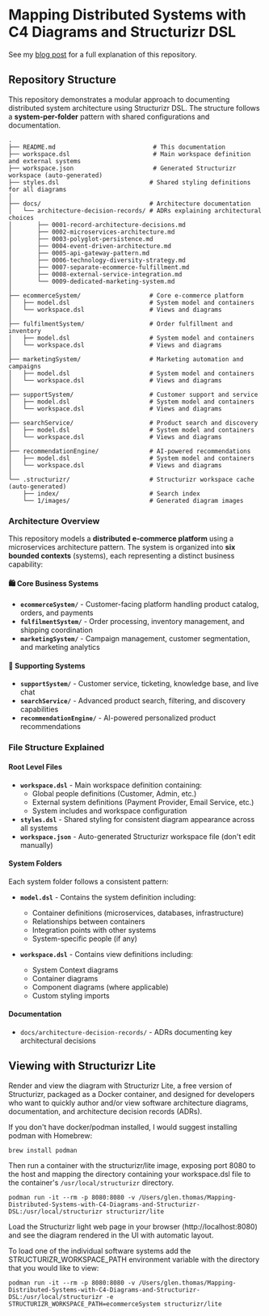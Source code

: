 # Mapping Distributed Systems with C4 Diagrams and Structurizr DSL

See my [blog post](https://blog.glen-thomas.com/architecture/2025/08/27/mapping-complex-distributed-systems-with-c4-diagrams-and-structurizr-dsl2.html) for a full explanation of this repository.

## Repository Structure

This repository demonstrates a modular approach to documenting distributed system architecture using Structurizr DSL. The structure follows a **system-per-folder** pattern with shared configurations and documentation.

```
.
├── README.md                           # This documentation
├── workspace.dsl                       # Main workspace definition and external systems
├── workspace.json                      # Generated Structurizr workspace (auto-generated)
├── styles.dsl                         # Shared styling definitions for all diagrams
│
├── docs/                              # Architecture documentation
│   └── architecture-decision-records/ # ADRs explaining architectural choices
│       ├── 0001-record-architecture-decisions.md
│       ├── 0002-microservices-architecture.md
│       ├── 0003-polyglot-persistence.md
│       ├── 0004-event-driven-architecture.md
│       ├── 0005-api-gateway-pattern.md
│       ├── 0006-technology-diversity-strategy.md
│       ├── 0007-separate-ecommerce-fulfillment.md
│       ├── 0008-external-service-integration.md
│       └── 0009-dedicated-marketing-system.md
│
├── ecommerceSystem/                   # Core e-commerce platform
│   ├── model.dsl                      # System model and containers
│   └── workspace.dsl                  # Views and diagrams
│
├── fulfilmentSystem/                  # Order fulfillment and inventory
│   ├── model.dsl                      # System model and containers  
│   └── workspace.dsl                  # Views and diagrams
│
├── marketingSystem/                   # Marketing automation and campaigns
│   ├── model.dsl                      # System model and containers
│   └── workspace.dsl                  # Views and diagrams
│
├── supportSystem/                     # Customer support and service
│   ├── model.dsl                      # System model and containers
│   └── workspace.dsl                  # Views and diagrams
│
├── searchService/                     # Product search and discovery
│   ├── model.dsl                      # System model and containers
│   └── workspace.dsl                  # Views and diagrams
│
├── recommendationEngine/              # AI-powered recommendations
│   ├── model.dsl                      # System model and containers
│   └── workspace.dsl                  # Views and diagrams
│
└── .structurizr/                      # Structurizr workspace cache (auto-generated)
    ├── index/                         # Search index
    └── 1/images/                      # Generated diagram images
```

### Architecture Overview

This repository models a **distributed e-commerce platform** using a microservices architecture pattern. The system is organized into **six bounded contexts** (systems), each representing a distinct business capability:

#### 🛍️ **Core Business Systems**
- **`ecommerceSystem/`** - Customer-facing platform handling product catalog, orders, and payments
- **`fulfilmentSystem/`** - Order processing, inventory management, and shipping coordination
- **`marketingSystem/`** - Campaign management, customer segmentation, and marketing analytics

#### 🔧 **Supporting Systems** 
- **`supportSystem/`** - Customer service, ticketing, knowledge base, and live chat
- **`searchService/`** - Advanced product search, filtering, and discovery capabilities
- **`recommendationEngine/`** - AI-powered personalized product recommendations

### File Structure Explained

#### **Root Level Files**
- **`workspace.dsl`** - Main workspace definition containing:
  - Global people definitions (Customer, Admin, etc.)
  - External system definitions (Payment Provider, Email Service, etc.)
  - System includes and workspace configuration
- **`styles.dsl`** - Shared styling for consistent diagram appearance across all systems
- **`workspace.json`** - Auto-generated Structurizr workspace file (don't edit manually)

#### **System Folders**
Each system folder follows a consistent pattern:

- **`model.dsl`** - Contains the system definition including:
  - Container definitions (microservices, databases, infrastructure)
  - Relationships between containers
  - Integration points with other systems
  - System-specific people (if any)

- **`workspace.dsl`** - Contains view definitions including:
  - System Context diagrams
  - Container diagrams  
  - Component diagrams (where applicable)
  - Custom styling imports

#### Documentation

- `docs/architecture-decision-records/` - ADRs documenting key architectural decisions

## Viewing with Structurizr Lite

Render and view the diagram with Structurizr Lite, a free version of Structurizr, packaged as a Docker container, and designed for developers who want to quickly author and/or view software architecture diagrams, documentation, and architecture decision records (ADRs).

If you don't have docker/podman installed, I would suggest installing podman with Homebrew:

```shell
brew install podman
```

Then run a container with the structurizr/lite image, exposing port 8080 to the host and mapping the directory containing your workspace.dsl file to the container's `/usr/local/structurizr` directory.

```shell
podman run -it --rm -p 8080:8080 -v /Users/glen.thomas/Mapping-Distributed-Systems-with-C4-Diagrams-and-Structurizr-DSL:/usr/local/structurizr structurizr/lite
```

Load the Structurizr light web page in your browser (http://localhost:8080) and see the diagram rendered in the UI with automatic layout.

To load one of the individual software systems add the STRUCTURIZR_WORKSPACE_PATH environment variable with the directory that you would like to view:

```shell
podman run -it --rm -p 8080:8080 -v /Users/glen.thomas/Mapping-Distributed-Systems-with-C4-Diagrams-and-Structurizr-DSL:/usr/local/structurizr -e STRUCTURIZR_WORKSPACE_PATH=ecommerceSystem structurizr/lite
```
